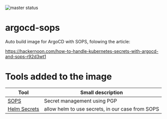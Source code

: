 ![master status](https://github.com/github/docs/actions/workflows/main.yml/badge.svg)

# argocd-sops

Auto build image for ArgoCD with SOPS, folowing the article:

https://hackernoon.com/how-to-handle-kubernetes-secrets-with-argocd-and-sops-r92d3wt1

# Tools added to the image

| Tool  | Small description|
|-------|------------------|
| [SOPS](https://github.com/mozilla/sops) | Secret management using PGP  |
| [Helm Secrets](https://github.com/zendesk/helm-secrets ) | allow helm to use secrets, in our case from SOPS |


